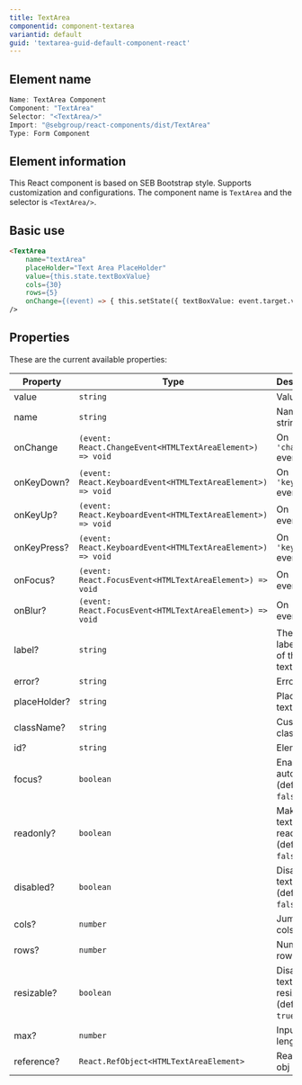 ```yaml
---
title: TextArea
componentid: component-textarea
variantid: default
guid: 'textarea-guid-default-component-react'
---
```


## Element name
```javascript
Name: TextArea Component
Component: "TextArea"
Selector: "<TextArea/>"
Import: "@sebgroup/react-components/dist/TextArea"
Type: Form Component
```

## Element information 
This React component is based on SEB Bootstrap style. Supports customization and configurations. The component name is `TextArea` and the selector is `<TextArea/>`.

## Basic use
```html
<TextArea
    name="textArea"
    placeHolder="Text Area PlaceHolder"
    value={this.state.textBoxValue}
    cols={30}
    rows={5}
    onChange={(event) => { this.setState({ textBoxValue: event.target.value }); }}
/>
```

## Properties
These are the current available properties:

| Property     | Type                                                        | Description                                 |
| ------------ | ----------------------------------------------------------- | ------------------------------------------- |
| value        | `string`                                                    | Value string                                |
| name         | `string`                                                    | Name string                                 |
| onChange     | `(event: React.ChangeEvent<HTMLTextAreaElement>) => void`   | On `'change'` event                         |
| onKeyDown?   | `(event: React.KeyboardEvent<HTMLTextAreaElement>) => void` | On `'keydown'` event                        |
| onKeyUp?     | `(event: React.KeyboardEvent<HTMLTextAreaElement>) => void` | On `'keyup'` event                          |
| onKeyPress?  | `(event: React.KeyboardEvent<HTMLTextAreaElement>) => void` | On `'keypress'` event                       |
| onFocus?     | `(event: React.FocusEvent<HTMLTextAreaElement>) => void`    | On `'focus'` event                          |
| onBlur?      | `(event: React.FocusEvent<HTMLTextAreaElement>) => void`    | On `'blur'` event                           |
| label?       | `string`                                                    | The small label on top of the textbox       |
| error?       | `string`                                                    | Error text                                  |
| placeHolder? | `string`                                                    | Placeholder text                            |
| className?   | `string`                                                    | Custom class                                |
| id?          | `string`                                                    | Element id                                  |
| focus?       | `boolean`                                                   | Enable autofocus. (default: `false`)        |
| readonly?    | `boolean`                                                   | Make textatrea readonly. (default: `false`) |
| disabled?    | `boolean`                                                   | Disable textarea. (default: `false`)        |
| cols?        | `number`                                                    | Jumber of cols                              |
| rows?        | `number`                                                    | Number of rows                              |
| resizable?   | `boolean`                                                   | Disable textarea resize. (default: `true`)  |
| max?         | `number`                                                    | Input max length                            |
| reference?   | `React.RefObject<HTMLTextAreaElement>`                      | React Ref obj                               |
